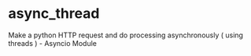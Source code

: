 # async_thread
Make a python HTTP request and do processing asynchronously ( using threads ) - Asyncio Module
